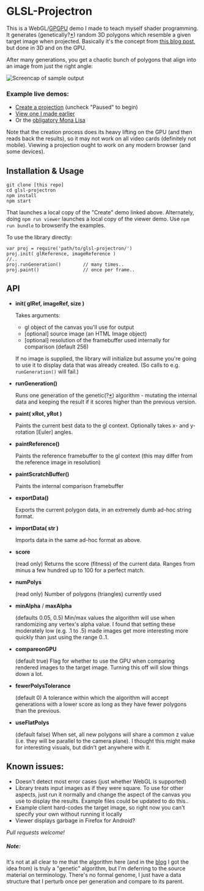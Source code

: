 GLSL-Projectron
================

This is a WebGL/[GPGPU](http://en.wikipedia.org/wiki/General-purpose_computing_on_graphics_processing_units) demo I made to teach myself shader programming. It generates (genetically?[*](#note)) random 3D polygons which resemble a given target image when projected. Basically it's the concept from [this blog post][alsing], but done in 3D and on the GPU.

After many generations, you get a chaotic bunch of polygons that align into an image from just the right angle:

![Screencap of sample output](../gh-pages/img/lena_200.gif?raw=true "Sample output")

### Example live demos:
* [Create a projection](http://andyhall.github.io/glsl-projectron/) (uncheck "Paused" to begin)
* [View one I made earlier](http://andyhall.github.io/glsl-projectron/viewer.html)
* Or the [obligatory Mona Lisa](http://andyhall.github.io/glsl-projectron/viewer_mona.html)

Note that the creation process does its heavy lifting on the GPU (and then reads back the results), so it may not work on all video cards (definitely not mobile). Viewing a projection ought to work on any modern browser (and some devices).

## Installation & Usage

    git clone [this repo]
    cd glsl-projectron
    npm install
    npm start

That launches a local copy of the "Create" demo linked above. Alternately, doing `npm run viewer` launches a local copy of the viewer demo. Use `npm run bundle` to browserify the examples.

To use the library directly:

    var proj = require('path/to/glsl-projectron/')
    proj.init( glReference, imageReference )
    //..
    proj.runGeneration()        // many times..
    proj.paint()                // once per frame..

## API

* **init( glRef, imageRef, size )**

  Takes arguments:
  * gl object of the canvas you'll use for output
  * [optional] source image (an HTML Image object)
  * [optional] resolution of the framebuffer used internally for comparison (default 256)

  If no image is supplied, the library will initialize but assume you're going to use it to display data that was already created. (So calls to e.g. `runGeneration()` will fail.)

* **runGeneration()**

  Runs one generation of the genetic(?[*](#note)) algorithm - mutating the internal data and keeping the result if it scores higher than the previous version.

* **paint( xRot, yRot )**

  Paints the current best data to the gl context. Optionally takes x- and y-rotation [Euler] angles.

* **paintReference()** 

  Paints the reference framebuffer to the gl context (this may differ from the reference image in resolution)

* **paintScratchBuffer()**
  
  Paints the internal comparison framebuffer

* **exportData()**

  Exports the current polygon data, in an extremely dumb ad-hoc string format.

* **importData( str )**

  Imports data in the same ad-hoc format as above.

* **score**

  (read only) Returns the score (fitness) of the current data. Ranges from minus a few hundred up to 100 for a perfect match.

* **numPolys**

  (read only) Number of polygons (triangles) currently used

* **minAlpha** / **maxAlpha**

  (defaults 0.05, 0.5) Min/max values the algorithm will use when randomizing any vertex's alpha value. I found that setting these moderately low (e.g. .1 to .5) made images get more interesting more quickly than just using the range 0..1.

* **compareonGPU**

  (default true) Flag for whether to use the GPU when comparing rendered images to the target image. Turning this off will slow things down a lot.

* **fewerPolysTolerance**

  (default 0) A tolerance within which the algorithm will accept generations with a lower score as long as they have fewer polygons than the previous. 

* **useFlatPolys**

  (default false) When set, all new polygons will share a common z value (i.e. they will be parallel to the camera plane). I thought this might make for interesting visuals, but didn't get anywhere with it.

## Known issues:

* Doesn't detect most error cases (just whether WebGL is supported)
* Library treats input images as if they were square. To use for other aspects, just run it normally and change the aspect of the canvas you use to display the results. Example files could be updated to do this..
* Example client hard-codes the target image, so right now you can't specify your own without running it locally
* Viewer displays garbage in Firefox for Android?

*Pull requests welcome!*

##### Note:
It's not at all clear to me that the algorithm here (and in the [blog][alsing] I got the idea from) is truly a "genetic" algorithm, but I'm deferring to the source material on terminology. There's no formal genome, I just have a data structure that I perturb once per generation and compare to its parent.


[alsing]: http://rogeralsing.com/2008/12/07/genetic-programming-evolution-of-mona-lisa/  "Genetic Programming: Evolution of Mona Lisa"
